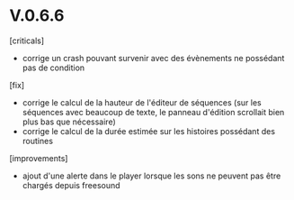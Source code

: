 # V.0.6.6

[criticals]
* corrige un crash pouvant survenir avec des évènements ne possédant pas de condition

[fix]
* corrige le calcul de la hauteur de l'éditeur de séquences (sur les séquences avec beaucoup de texte, le panneau d'édition scrollait bien plus bas que nécessaire)
* corrige le calcul de la durée estimée sur les histoires possédant des routines

[improvements]
* ajout d'une alerte dans le player lorsque les sons ne peuvent pas être chargés depuis freesound
